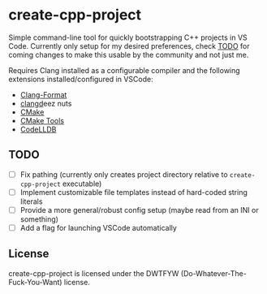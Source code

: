 # create-cpp-project

Simple command-line tool for quickly bootstrapping C++ projects in VS Code. Currently only setup for my desired preferences, check [TODO](#todo) for coming changes to make this usable by the community and not just me.

Requires Clang installed as a configurable compiler and the following extensions installed/configured in VSCode:

- [Clang-Format](https://marketplace.visualstudio.com/items?itemName=xaver.clang-format)
- [clangd](https://marketplace.visualstudio.com/items?itemName=llvm-vs-code-extensions.vscode-clangd)eez nuts
- [CMake](https://marketplace.visualstudio.com/items?itemName=twxs.cmake)
- [CMake Tools](https://marketplace.visualstudio.com/items?itemName=ms-vscode.cmake-tools)
- [CodeLLDB](https://marketplace.visualstudio.com/items?itemName=vadimcn.vscode-lldb)

## TODO

* [ ] Fix pathing (currently only creates project directory relative to `create-cpp-project` executable)
* [ ] Implement customizable file templates instead of hard-coded string literals
* [ ] Provide a more general/robust config setup (maybe read from an INI or something)
* [ ] Add a flag for launching VSCode automatically

## License
create-cpp-project is licensed under the DWTFYW (Do-Whatever-The-Fuck-You-Want) license.
